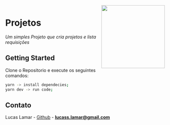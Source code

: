 <img src="assets/images/logo.png" height="200px" align="right"/>

# Projetos



_Um simples Projeto que cria projetos e lista requisições_



## Getting Started
Clone o Repositorio e execute os seguintes comandos:
```sh
yarn -> install dependecies;
yarn dev -> run code;
```


<!-- CONTACT -->

## Contato

Lucas Lamar - [Github](https://github.com/lucaslamar) - **lucass.lamar@gmail.com**
